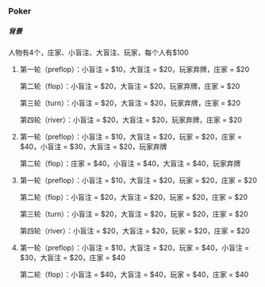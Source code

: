 ### Poker

##### 背景

人物有4个，庄家、小盲注、大盲注、玩家，每个人有$100

1. 第一轮（preflop）：小盲注 = $10，大盲注 = \$20，玩家弃牌，庄家 = \$20

   第二轮（flop）：小盲注 = $20，大盲注 = \$20，玩家弃牌，庄家 = \$20

   第三轮（turn）：小盲注 = $20，大盲注 = \$20，玩家弃牌，庄家 = \$20

   第四轮（river）：小盲注 = $20，大盲注 = \$20，玩家弃牌，庄家 = \$20

2. 第一轮（preflop）：小盲注 = \$10，大盲注 = \$20，玩家 = \$20，庄家 = \$40，小盲注 = \$30，大盲注 = \$20，玩家弃牌

   第二轮（flop）：庄家 = \$40，小盲注 = $40，大盲注 = \$40，玩家弃牌

3. 第一轮（preflop）：小盲注 = \$10，大盲注 = \$20，玩家 = \$20，庄家 = \$20

   第二轮（flop）：小盲注 = $20，大盲注 = \$20，玩家 = \$20，庄家 = \$20

   第三轮（turn）：小盲注 = $20，大盲注 = \$20，玩家 = \$20，庄家 = \$20

   第四轮（river）：小盲注 = $20，大盲注 = \$20，玩家 = \$20，庄家 = \$20

4. 第一轮（preflop）：小盲注 = \$10，大盲注 = \$20，玩家 = \$40，小盲注 = \$30，大盲注 = \$20，庄家 = \$40

   第二轮（flop）：小盲注 = $40，大盲注 = \$40，玩家 = \$40，庄家 = \$40
